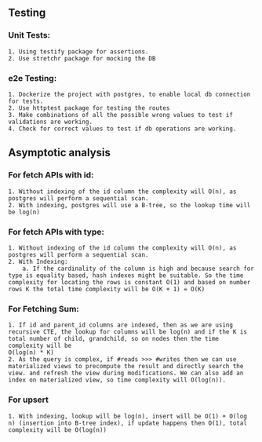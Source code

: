 ## Testing

### Unit Tests:

    1. Using testify package for assertions.
    2. Use stretchr package for mocking the DB

### e2e Testing:

    1. Dockerize the project with postgres, to enable local db connection for tests.
    2. Use httptest package for testing the routes
    3. Make combinations of all the possible wrong values to test if validations are working.
    4. Check for correct values to test if db operations are working.

## Asymptotic analysis

### For fetch APIs with id:

    1. Without indexing of the id column the complexity will O(n), as postgres will perform a sequential scan.
    2. With indexing, postgres will use a B-tree, so the lookup time will be log(n)

### For fetch APIs with type:

    1. Without indexing of the id column the complexity will O(n), as postgres will perform a sequential scan.
    2. With Indexing:
        a. If the cardinality of the column is high and because search for type is equality based, hash indexes might be suitable. So the time complexity for locating the rows is constant O(1) and based on number rows K the total time complexity will be O(K + 1) = O(K)

### For Fetching Sum:

    1. If id and parent_id columns are indexed, then as we are using recursive CTE, the lookup for columns will be log(n) and if the K is total number of child, grandchild, so on nodes then the time complexity will be
    O(log(n) * K)
    2. As the query is complex, if #reads >>> #writes then we can use materialized views to precompute the result and directly search the view. and refresh the view during modifications. We can also add an index on materialized view, so time complexity will O(log(n)).

### For upsert

    1. With indexing, lookup will be log(n), insert will be O(1) + O(log n) (insertion into B-tree index), if update happens then O(1), total complexity will be O(log(n))
